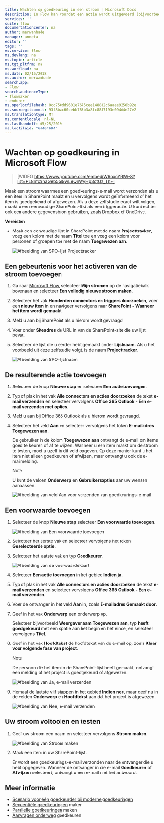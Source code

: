 ```yaml
---
title: Wachten op goedkeuring in een stroom | Microsoft Docs
description: In Flow kan voordat een actie wordt uitgevoerd (bijvoorbeeld het verzenden van een melding over een beslissing), worden gewacht totdat een externe gebeurtenis plaatsvindt (bijvoorbeeld het goedkeuren of afwijzen van een wijziging door een gebruiker).
services: ''
suite: flow
documentationcenter: na
author: merwanhade
manager: anneta
editor: ''
tags: ''
ms.service: flow
ms.devlang: na
ms.topic: article
ms.tgt_pltfrm: na
ms.workload: na
ms.date: 02/15/2018
ms.author: merwanhade
search.app:
- Flow
search.audienceType:
- flowmaker
- enduser
ms.openlocfilehash: 0cc750dd9601e7675cee148882c6aaee9250b92e
ms.sourcegitcommit: 93f8bac60cebb783b3a8fc8887193e094d4e27e2
ms.translationtype: MT
ms.contentlocale: nl-NL
ms.lasthandoff: 05/25/2019
ms.locfileid: "64464694"
---
```

# <a name="wait-for-approval-in-microsoft-flow"></a>Wachten op goedkeuring in Microsoft Flow

> [!VIDEO https://www.youtube.com/embed/W6oxcYRtW-8?list=PL8nfc9haGeb55I9wL9QnWyHp3ctU2_ThF]
>


Maak een stroom waarmee een goedkeurings-e-mail wordt verzonden als u een item in SharePoint maakt en u vervolgens wordt geïnformeerd of het item is goedgekeurd of afgewezen. Als u deze zelfstudie exact wilt volgen, maakt u een eenvoudige SharePoint-lijst als een triggeractie. U kunt echter ook een andere gegevensbron gebruiken, zoals Dropbox of OneDrive.

**Vereisten**

* Maak een eenvoudige lijst in SharePoint met de naam **Projecttracker**, voeg een kolom met de naam **Titel** toe en voeg een kolom voor personen of groepen toe met de naam **Toegewezen aan**.

   ![Afbeelding van SPO-lijst Projecttracker](./media/wait-for-approvals/project-tracker.png)

## <a name="add-an-event-to-trigger-the-flow"></a>Een gebeurtenis voor het activeren van de stroom toevoegen

1. Ga naar [Microsoft Flow](https://flow.microsoft.com), selecteer **Mijn stromen** op de navigatiebalk bovenaan en selecteer **Een volledig nieuwe stroom maken**.

1. Selecteer het vak **Honderden connectors en triggers doorzoeken**, voer een **nieuw item** in en navigeer vervolgens naar **SharePoint - Wanneer het item wordt gemaakt**.

1. Meld u aan bij SharePoint als u hierom wordt gevraagd.
1. Voer onder **Siteadres** de URL in van de SharePoint-site die uw lijst bevat.

1. Selecteer de lijst die u eerder hebt gemaakt onder **Lijstnaam**. Als u het voorbeeld uit deze zelfstudie volgt, is de naam **Projecttracker**.

    ![Afbeelding van SPO-lijstnaam](./media/wait-for-approvals/SPO-list-name.png)

## <a name="add-the-resulting-action"></a>De resulterende actie toevoegen

1. Selecteer de knop **Nieuwe stap** en selecteer **Een actie toevoegen**.

1. Typ of plak in het vak **Alle connectors en acties doorzoeken** de tekst **e-mail verzenden** en selecteer vervolgens **Office 365 Outlook - Een e-mail verzenden met opties**.

1. Meld u aan bij Office 365 Outlook als u hierom wordt gevraagd.

1. Selecteer het veld **Aan** en selecteer vervolgens het token **E-mailadres Toegewezen aan**.

    De gebruiker in de kolom **Toegewezen aan** ontvangt de e-mail om items goed te keuren of af te wijzen. Wanneer u een item maakt om de stroom te testen, moet u uzelf in dit veld opgeven. Op deze manier kunt u het item niet alleen goedkeuren of afwijzen, maar ontvangt u ook de e-mailmelding.

    > [!NOTE]
    > U kunt de velden **Onderwerp** en **Gebruikersopties** aan uw wensen aanpassen.

    ![Afbeelding van veld Aan voor verzenden van goedkeurings-e-mail](./media/wait-for-approvals/send-approval-email-to.png)

## <a name="add-a-condition"></a>Een voorwaarde toevoegen

1. Selecteer de knop **Nieuwe stap** selecteer **Een voorwaarde toevoegen**.

    ![Afbeelding van Een voorwaarde toevoegen](./media/wait-for-approvals/add-a-condition.png)
1. Selecteer het eerste vak en selecteer vervolgens het token **Geselecteerde optie**.
1. Selecteer het laatste vak en typ **Goedkeuren**.

    ![Afbeelding van de voorwaardekaart](./media/wait-for-approvals/condition-card-2.png)

1. Selecteer **Een actie toevoegen** in het gebied **Indien ja**.

1. Typ of plak in het vak **Alle connectors en acties doorzoeken** de tekst **e-mail verzenden** en selecteer vervolgens **Office 365 Outlook - Een e-mail verzenden**.

1. Voer de ontvanger in het veld **Aan** in, zoals **E-mailadres Gemaakt door**.

1. Geef in het vak **Onderwerp** een onderwerp op.

    Selecteer bijvoorbeeld **Weergavenaam Toegewezen aan**, typ **heeft goedgekeurd** met een spatie aan het begin en het einde, en selecteer vervolgens **Titel**.

1. Geef in het vak **Hoofdtekst** de hoofdtekst van de e-mail op, zoals **Klaar voor volgende fase van project**.

    > [!NOTE]
    > De persoon die het item in de SharePoint-lijst heeft gemaakt, ontvangt een melding of het project is goedgekeurd of afgewezen.

    ![Afbeelding van Ja, e-mail verzenden](./media/wait-for-approvals/if-yes-send-email-card-3.png)

1. Herhaal de laatste vijf stappen in het gebied **Indien nee**, maar geef nu in de velden **Onderwerp** en **Hoofdtekst** aan dat het project is afgewezen.

     ![Afbeelding van Nee, e-mail verzenden](./media/wait-for-approvals/no-send-email-2.png)

## <a name="finish-and-test-your-flow"></a>Uw stroom voltooien en testen

1. Geef uw stroom een naam en selecteer vervolgens **Stroom maken**.

     ![Afbeelding van Stroom maken](./media/wait-for-approvals/create-flow.png)
1. Maak een item in uw SharePoint-lijst.

    Er wordt een goedkeurings-e-mail verzonden naar de ontvanger die u hebt opgegeven. Wanneer de ontvanger in die e-mail **Goedkeuren** of **Afwijzen** selecteert, ontvangt u een e-mail met het antwoord.

## <a name="learn-more"></a>Meer informatie

* [Scenario voor één goedkeurder bij moderne goedkeuringen](modern-approvals.md)
* [Sequentiële goedkeuringen](sequential-modern-approvals.md) maken
* [Parallelle goedkeuringen](parallel-modern-approvals.md) maken
* [Aanvragen onderweg](mobile-approvals.md) goedkeuren

